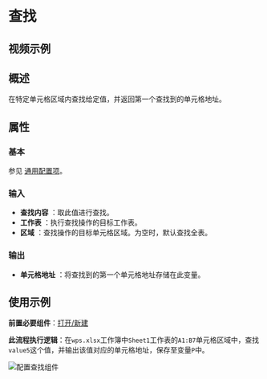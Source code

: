 # 查找

## 视频示例

## 概述

在特定单元格区域内查找给定值，并返回第一个查找到的单元格地址。

## 属性

### 基本

参见 [通用配置项](../../Appendix/CommonConfigurationItems.md)。

### 输入

- **查找内容** ：取此值进行查找。
- **工作表** ：执行查找操作的目标工作表。
- **区域** ：查找操作的目标单元格区域。为空时，默认查找全表。

### 输出

- **单元格地址** ：将查找到的第一个单元格地址存储在此变量。

## 使用示例

**前置必要组件**：[打开/新建](../WPSExcel/OpenExcel.md)

**此流程执行逻辑**：在`wps.xlsx`工作簿中`Sheet1`工作表的`A1:B7`单元格区域中，查找`value5`这个值，并输出该值对应的单元格地址，保存至变量`P`中。

![配置查找组件](https://docimages.blob.core.chinacloudapi.cn/images/Activities/wps17.png)

